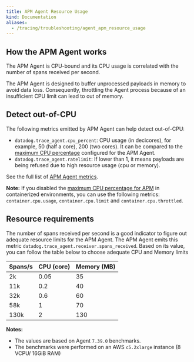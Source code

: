 ```yaml
---
title: APM Agent Resource Usage
kind: Documentation
aliases:
  - /tracing/troubleshooting/agent_apm_resource_usage
---
```


## How the APM Agent works

The APM Agent is CPU-bound and its CPU usage is correlated with the number of spans received per second.

The APM Agent is designed to buffer unprocessed payloads in memory to avoid data loss. Consequently, throttling the Agent process because of an insufficient CPU limit can lead to out of memory.

## Detect out-of-CPU

The following metrics emitted by APM Agent can help detect out-of-CPU:
- `datadog.trace_agent.cpu_percent`: CPU usage (in decicores), for example, 50 (half a core), 200 (two cores). It can be compared to the [maximum CPU percentage][1] configured for the APM Agent.
- `datadog.trace_agent.ratelimit`: If lower than 1, it means payloads are being refused due to high resource usage (cpu or memory).

See the full list of [APM Agent metrics][2].

**Note:** If you disabled the [maximum CPU percentage for APM][1] in containerized environments, you can use the following metrics: `container.cpu.usage`, `container.cpu.limit` and `container.cpu.throttled`.


[1]: /tracing/troubleshooting/agent_rate_limits/#maximum-memory-limit
[2]: /tracing/send_traces/agent-apm-metrics/

## Resource requirements

The number of spans received per second is a good indicator to figure out adequate resource limits for the APM Agent.
The APM Agent emits this metric `datadog.trace_agent.receiver.spans_received`.
Based on its value, you can follow the table below to choose adequate CPU and Memory limits

| Spans/s  | CPU (core)   | Memory (MB)  |
|----------|--------------|--------------|
| 2k       | 0.05         | 35           |
| 11k      | 0.2          | 40           |
| 32k      | 0.6          | 60           |
| 58k      | 1            | 70           |
| 130k     | 2            | 130          |

**Notes:**
- The values are based on Agent `7.39.0` benchmarks.
- The benchmarks were performed on an AWS `c5.2xlarge` instance (8 VCPU/ 16GiB RAM)
